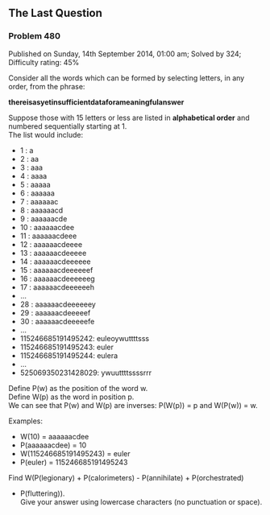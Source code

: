 The Last Question
-----------------

### Problem 480

Published on Sunday, 14th September 2014, 01:00 am; Solved by 324;
Difficulty rating: 45%

Consider all the words which can be formed by selecting letters, in any
order, from the phrase:

**thereisasyetinsufficientdataforameaningfulanswer**

Suppose those with 15 letters or less are listed in **alphabetical
order** and numbered sequentially starting at 1.\
 The list would include:

-   1 : a
-   2 : aa
-   3 : aaa
-   4 : aaaa
-   5 : aaaaa
-   6 : aaaaaa
-   7 : aaaaaac
-   8 : aaaaaacd
-   9 : aaaaaacde
-   10 : aaaaaacdee
-   11 : aaaaaacdeee
-   12 : aaaaaacdeeee
-   13 : aaaaaacdeeeee
-   14 : aaaaaacdeeeeee
-   15 : aaaaaacdeeeeeef
-   16 : aaaaaacdeeeeeeg
-   17 : aaaaaacdeeeeeeh
-   ...
-   28 : aaaaaacdeeeeeey
-   29 : aaaaaacdeeeeef
-   30 : aaaaaacdeeeeefe
-   ...
-   115246685191495242: euleoywuttttsss
-   115246685191495243: euler
-   115246685191495244: eulera
-   ...
-   525069350231428029: ywuuttttssssrrr

Define P(w) as the position of the word w.\
 Define W(p) as the word in position p.\
 We can see that P(w) and W(p) are inverses: P(W(p)) = p and W(P(w)) =
w.

Examples:

-   W(10) = aaaaaacdee
-   P(aaaaaacdee) = 10
-   W(115246685191495243) = euler
-   P(euler) = 115246685191495243

Find W(P(legionary) + P(calorimeters) - P(annihilate) + P(orchestrated)
- P(fluttering)).\
 Give your answer using lowercase characters (no punctuation or space).
